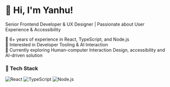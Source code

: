 # 👋 Hi, I'm Yanhu!
Senior Frontend Developer & UX Designer | Passionate about User Experience & Accessibility

🔹 6+ years of experience in React, TypeScript, and Node.js  
🔹 Interested in Developer Tooling & AI Interaction  
🔹 Currently exploring Human-computer Interaction Design, accessibility and AI-driven solution

### 🚀 Tech Stack
![React](https://img.shields.io/badge/React-20232A?style=flat&logo=react)
![TypeScript](https://img.shields.io/badge/TypeScript-007ACC?style=flat&logo=typescript)
![Node.js](https://img.shields.io/badge/Node.js-339933?style=flat&logo=node.js)

